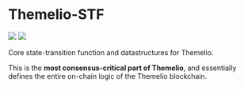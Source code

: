 # Themelio-STF

[![](https://img.shields.io/crates/v/themelio-stf)](https://crates.io/crates/themelio-stf)
![](https://img.shields.io/crates/l/themelio-stf)

Core state-transition function and datastructures for Themelio.

This is the **most consensus-critical part of Themelio**, and essentially defines the entire on-chain logic of the Themelio blockchain.
